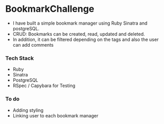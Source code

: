 # BookmarkChallenge

- I have built a simple bookmark manager using Ruby Sinatra and postgreSQL. 
- CRUD: Bookmarks can be created, read, updated and deleted.
- In addition, it can be filtered depending on the tags and also the user can add comments 

### Tech Stack
- Ruby
- Sinatra
- PostgreSQL
- RSpec / Capybara for Testing

### To do
- Adding styling
- Linking user to each bookmark manager


